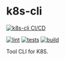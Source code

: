# k8s-cli

<!-- общий статус workflow -->
[![k8s-cli CI/CD](https://github.com/dereban25/go-kubernetes-controllers/actions/workflows/ci.yaml/badge.svg?branch=main)](https://github.com/dereban25/go-kubernetes-controllers/actions/workflows/ci.yaml)

<!-- отдельные job’ы -->
[![lint](https://img.shields.io/github/checks-status/dereban25/go-kubernetes-controllers/main?check_name=Code%20Quality&label=lint&cacheSeconds=30)](https://github.com/dereban25/go-kubernetes-controllers/actions/workflows/ci.yaml)
[![tests](https://img.shields.io/github/checks-status/dereban25/go-kubernetes-controllers/main?check_name=Tests&label=tests&cacheSeconds=30)](https://github.com/dereban25/go-kubernetes-controllers/actions/workflows/ci.yaml)
[![build](https://img.shields.io/github/checks-status/dereban25/go-kubernetes-controllers/main?check_name=Build%20%28ubuntu-latest%29&label=build&cacheSeconds=30)](https://github.com/dereban25/go-kubernetes-controllers/actions/workflows/ci.yaml)

Tool CLI for K8S.
